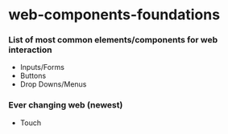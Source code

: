 # web-components-foundations

### List of most common elements/components for web interaction 
- Inputs/Forms
- Buttons
- Drop Downs/Menus

### Ever changing web (newest)
- Touch 
